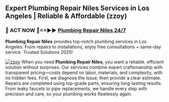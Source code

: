 ## Expert Plumbing Repair Niles Services in Los Angeles | Reliable & Affordable (zzoy)  

<h3>🚿 ACT NOW 🌟==►► <a href="https://tinyurl.com/2ne6vx2x" rel="nofollow">Plumbing Repair Niles 24/7</a></h3>

**Plumbing Repair Niles** provides top-notch plumbing services in Los Angeles. From repairs to installations, enjoy free consultations + same-day service. Trusted Solutions 2025!

[![zzoy](https://i.imgur.com/4PFF4AK.jpeg)](https://tinyurl.com/2ne6vx2x)
When you need **Plumbing Repair Niles**, you want a reliable, efficient solution without surprises. Our services combine expert craftsmanship with transparent pricing—costs depend on labor, materials, and complexity, with no hidden fees. First, we diagnose the issue, then provide a clear estimate. Repairs are completed using top-grade parts, ensuring long-lasting results. From leaky faucets to pipe replacements, we handle every step with precision and care, so your plumbing works flawlessly again.